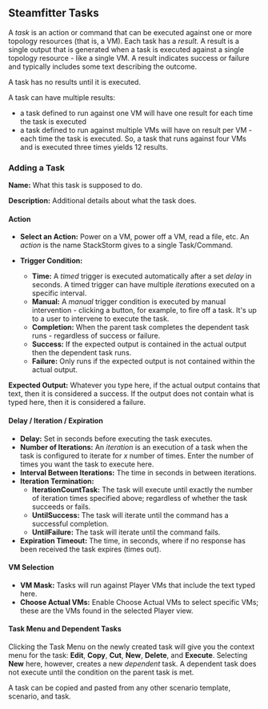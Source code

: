 ## Steamfitter Tasks

A *task* is an action or command that can be executed against one or more topology resources (that is, a VM). Each task has a *result*. A result is a single output that is generated when a task is executed against a single topology resource - like a single VM. A result indicates success or failure and typically includes some text describing the outcome. 

A task has no results until it is executed. 

A task can have multiple results:

- a task defined to run against one VM will have one result for each time the task is executed
- a task defined to run against multiple VMs will have on result per VM - each time the task is executed. So, a task that runs against four VMs and is executed three times yields 12 results.

### Adding a Task

**Name:** What this task is supposed to do.

**Description:** Additional details about what the task does.

#### Action

- **Select an Action:** Power on a VM, power off a VM, read a file, etc. An *action* is the name StackStorm gives to a single Task/Command.

- **Trigger Condition:** 
  - **Time:** A *timed* trigger is executed automatically after a set *delay* in seconds. A timed trigger can have multiple *iterations* executed on a specific interval.  
  - **Manual:** A *manual* trigger condition is executed by manual intervention - clicking a button, for example, to fire off a task. It's up to a user to intervene to execute the task. 
  - **Completion:** When the parent task completes the dependent task runs - regardless of success or failure.
  - **Success:** If the expected output is contained in the actual output then the dependent task runs.
  - **Failure:** Only runs if the expected output is not contained within the actual output. 

**Expected Output:** Whatever you type here, if the actual output contains that text, then it is considered a success. If the output does not contain what is typed here, then it is considered a failure.

#### Delay / Iteration / Expiration

- **Delay:** Set in seconds before executing the task executes.
- **Number of Iterations:** An *iteration* is an execution of a task when the task is configured to iterate for *x* number of times. Enter the number of times you want the task to execute here.
- **Interval Between Iterations:** The time in seconds in between iterations. 
- **Iteration Termination:** 
  - **IterationCountTask:** The task will execute until exactly the number of iteration times specified above; regardless of whether the task succeeds or fails.
  - **UntilSuccess:** The task will iterate until the command has a successful completion.
  - **UntilFailure:** The task will iterate until the command fails.
- **Expiration Timeout:** The time, in seconds, where if no response has been received the task expires (times out).  

#### VM Selection

- **VM Mask:** Tasks will run against Player VMs that include the text typed here. 
- **Choose Actual VMs:** Enable Choose Actual VMs to select specific VMs; these are the VMs found in the selected Player view. 

#### Task Menu and Dependent Tasks

Clicking the Task Menu on the newly created task will give you the context menu for the task: **Edit**, **Copy**, **Cut**, **New**, **Delete**, and **Execute**. Selecting **New** here, however, creates a new *dependent* task. A dependent task does not execute until the condition on the parent task is met.

A task can be copied and pasted from any other scenario template, scenario, and task.